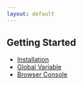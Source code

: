 ```yaml
---
layout: default
---
```


## Getting Started

- [Installation](installation)
- [Global Variable](global-variable)
- [Browser Console](browser-console)